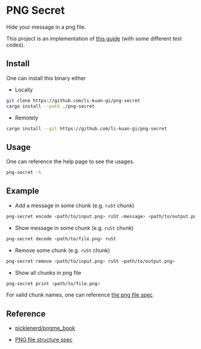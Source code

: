 # PNG Secret

Hide your message in a png file.

This project is an implementation of [this guide](https://picklenerd.github.io/pngme_book/) (with some different test codes).

## Install

One can install this binary either 

- Locally
```bash
git clone https://github.com/li-kuan-gi/png-secret
cargo install --path ./png-secret
```

- Remotely
```bash
cargo install --git https://github.com/li-kuan-gi/png-secret
```

## Usage

One can reference the help page to see the usages.
```bash
png-secret -h
```

## Example

- Add a message in some chunk (e.g. `ruSt` chunk)

```bash
png-secret encode <path/to/input.png> ruSt <message> <path/to/output.png>
```

- Show message in some chunk (e.g. `ruSt` chunk)

```bash
png-secret decode <path/to/file.png> ruSt
```

- Remove some chunk (e.g. `ruSt` chunk)

```bash
png-secret remove <path/to/input.png> ruSt <path/to/output.png>
```

- Show all chunks in png file

```bash
png-secret print <path/to/file.png>
```

For valid chunk names, one can reference [the png file spec](http://www.libpng.org/pub/png/spec/1.2/PNG-Structure.html#Chunk-naming-conventions)

## Reference

- [picklenerd/pngme_book](https://github.com/picklenerd/pngme_book)

- [PNG file structure spec](http://www.libpng.org/pub/png/spec/1.2/PNG-Structure.html)